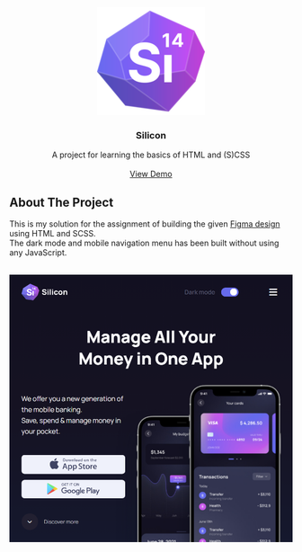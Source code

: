 <a id="readme-top"></a>

<div align="center">
  <a href="https://github.com/wikjoh/Silicon">
    <img src="https://github.com/wikjoh/Silicon/raw/master/favicons/android-chrome-192x192.png" alt="Logo" width="192" height="192">
  </a>

  <h3 align="center">Silicon</h3>

  <p align="center">
    A project for learning the basics of HTML and (S)CSS
    <br />
    <br />
    <a href="https://silicon.lowcal.host">View Demo</a>
  </p>
</div>


## About The Project

This is my solution for the assignment of building the given <a href="https://github.com/wikjoh/Silicon/raw/master/Silicon%20Design%20Template.fig">Figma design<a> using HTML and SCSS.
<br />
The dark mode and mobile navigation menu has been built without using any JavaScript.
<br />
<br />

<a href="https://silicon.lowcal.host">
  <img src="https://github.com/wikjoh/Silicon/raw/master/showcase.png" alt="Project screenshot">
</a>
